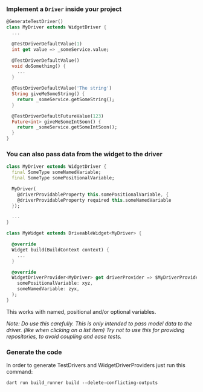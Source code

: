 ### Implement a `Driver` inside your project

```dart
@GenerateTestDriver()
class MyDriver extends WidgetDriver {
  ...

  @TestDriverDefaultValue(1)
  int get value => _someService.value;

  @TestDriverDefaultValue()
  void doSomething() {
    ...
  }

  @TestDriverDefaultValue('The string')
  String giveMeSomeString() {
    return _someService.getSomeString();
  }

  @TestDriverDefaultFutureValue(123)
  Future<int> giveMeSomeIntSoon() {
    return _someService.getSomeIntSoon();
  }
}
```

### You can also pass data from the widget to the driver

```dart
class MyDriver extends WidgetDriver {
  final SomeType someNamedVariable;
  final SomeType somePositionalVariable;

  MyDriver(
    @driverProvidableProperty this.somePositionalVariable, {
    @driverProvidableProperty required this.someNamedVariable
  });

  ...
}

class MyWidget extends DriveableWidget<MyDriver> {

  @override
  Widget build(BuildContext context) {
    ...
  }

  @override
  WidgetDriverProvider<MyDriver> get driverProvider => $MyDriverProvider(
    somePositionalVariable: xyz,
    someNamedVariable: zyx,
  );
}
```

This works with named, positional and/or optional variables.

*Note: Do use this carefully. This is only intended to pass model data to the driver. (like when clicking on a list item) Try not to use this for providing repositories, to avoid coupling and ease tests.*

### Generate the code

In order to generate TestDrivers and WidgetDriverProviders just run this command:

```console
dart run build_runner build --delete-conflicting-outputs
```